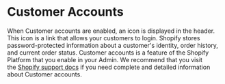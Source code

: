 # Customer Accounts

When Customer accounts are enabled, an icon is displayed in the header. This icon is a link that allows your customers to login. Shopify stores password-protected information about a customer's identity, order history, and current order status. Customer accounts is a feature of the Shopify Platform that you enable in your Admin. We recommend that you visit the [Shopify support docs](https://help.shopify.com/en/manual/customers/customer-accounts) if you need complete and detailed information about Customer accounts.
